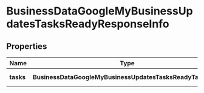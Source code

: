# BusinessDataGoogleMyBusinessUpdatesTasksReadyResponseInfo

## Properties

| Name | Type | Description | Notes |
|------------ | ------------- | ------------- | -------------|
**tasks** | **BusinessDataGoogleMyBusinessUpdatesTasksReadyTaskInfo[]** | array of tasks |[optional]|